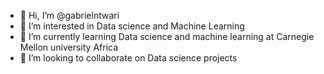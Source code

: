 - 👋 Hi, I’m @gabrielntwari
- 👀 I’m interested in Data science and Machine Learning 
- 🌱 I’m currently learning Data science and machine learning at Carnegie Mellon university Africa
- 💞️ I’m looking to collaborate on Data science projects 


<!---
gabrielntwari/gabrielntwari is a ✨ special ✨ repository because its `README.md` (this file) appears on your GitHub profile.
You can click the Preview link to take a look at your changes.
--->
